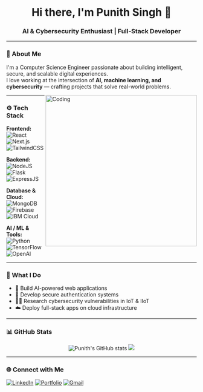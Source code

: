 <h1 align="center">Hi there, I'm Punith Singh 👋</h1>
<h3 align="center">AI & Cybersecurity Enthusiast | Full-Stack Developer</h3>

---

### 🚀 About Me
I'm a Computer Science Engineer passionate about building intelligent, secure, and scalable digital experiences.  
I love working at the intersection of **AI, machine learning, and cybersecurity** — crafting projects that solve real-world problems.

<img align="right" alt="Coding" width="400" src="https://cdn.dribbble.com/users/1162077/screenshots/3848914/programmer.gif" />

---

### ⚙️ Tech Stack

**Frontend:**  
![React](https://img.shields.io/badge/React-20232A?style=for-the-badge&logo=react&logoColor=61DAFB)
![Next.js](https://img.shields.io/badge/Next.js-000000?style=for-the-badge&logo=nextdotjs&logoColor=white)
![TailwindCSS](https://img.shields.io/badge/Tailwind_CSS-0F172A?style=for-the-badge&logo=tailwind-css&logoColor=38BDF8)

**Backend:**  
![NodeJS](https://img.shields.io/badge/Node.js-339933?style=for-the-badge&logo=node.js&logoColor=white)
![Flask](https://img.shields.io/badge/Flask-000000?style=for-the-badge&logo=flask&logoColor=white)
![ExpressJS](https://img.shields.io/badge/Express.js-404D59?style=for-the-badge)

**Database & Cloud:**  
![MongoDB](https://img.shields.io/badge/MongoDB-4EA94B?style=for-the-badge&logo=mongodb&logoColor=white)
![Firebase](https://img.shields.io/badge/Firebase-FFCA28?style=for-the-badge&logo=firebase&logoColor=black)
![IBM Cloud](https://img.shields.io/badge/IBM_Cloud-1261FE?style=for-the-badge&logo=ibmcloud&logoColor=white)

**AI / ML & Tools:**  
![Python](https://img.shields.io/badge/Python-14354C?style=for-the-badge&logo=python&logoColor=yellow)
![TensorFlow](https://img.shields.io/badge/TensorFlow-FF6F00?style=for-the-badge&logo=tensorflow&logoColor=white)
![OpenAI](https://img.shields.io/badge/OpenAI-412991?style=for-the-badge&logo=openai&logoColor=white)

---

### 🧠 What I Do
- 🤖 Build AI-powered web applications  
- 🧩 Develop secure authentication systems  
- 🕵️‍♂️ Research cybersecurity vulnerabilities in IoT & IIoT  
- ☁️ Deploy full-stack apps on cloud infrastructure  

---

### 📊 GitHub Stats
<p align="center">
  <img src="https://github-readme-stats.vercel.app/api?username=Punith-Singh&show_icons=true&theme=tokyonight" alt="Punith's GitHub stats" />
  <img src="https://github-readme-stats.vercel.app/api/top-langs/?username=Punith-Singh&layout=compact&theme=tokyonight" />
</p>

---

### 🌐 Connect with Me
[![LinkedIn](https://img.shields.io/badge/LinkedIn-0077B5?style=for-the-badge&logo=linkedin&logoColor=white)](https://linkedin.com/in/YOUR-LINKEDIN)
[![Portfolio](https://img.shields.io/badge/Portfolio-000000?style=for-the-badge&logo=vercel&logoColor=white)](https://yourportfolio.com)
[![Gmail](https://img.shields.io/badge/Gmail-D14836?style=for-the-badge&logo=gmail&logoColor=white)](mailto:yourmail@gmail.com)
